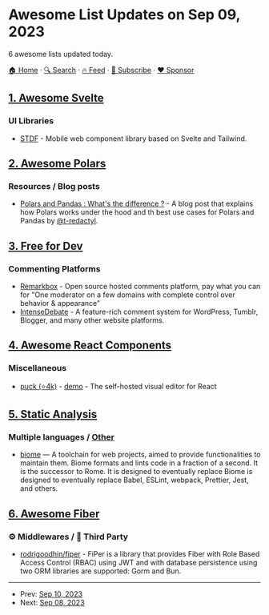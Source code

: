 # Awesome List Updates on Sep 09, 2023

6 awesome lists updated today.

[🏠 Home](/README.md) · [🔍 Search](https://www.trackawesomelist.com/search/) · [🔥 Feed](https://www.trackawesomelist.com/rss.xml) · [📮 Subscribe](https://trackawesomelist.us17.list-manage.com/subscribe?u=d2f0117aa829c83a63ec63c2f&id=36a103854c) · [❤️  Sponsor](https://github.com/sponsors/theowenyoung)



## [1. Awesome Svelte](/content/TheComputerM/awesome-svelte/README.md)

### UI Libraries

*   [STDF](https://stdf.design) - Mobile web component library based on Svelte and Tailwind.

## [2. Awesome Polars](/content/ddotta/awesome-polars/README.md)

### Resources / Blog posts

*   [Polars and Pandas : What's the difference ?](https://blog.jetbrains.com/dataspell/2023/08/polars-vs-pandas-what-s-the-difference/) - A blog post that explains how Polars works under the hood and th best use cases for Polars and Pandas by [@t-redactyl](https://github.com/t-redactyl).

## [3. Free for Dev](/content/ripienaar/free-for-dev/README.md)

### Commenting Platforms

*   [Remarkbox](https://www.remarkbox.com/) - Open source hosted comments platform, pay what you can for "One moderator on a few domains with complete control over behavior & appearance"
*   [IntenseDebate](https://intensedebate.com/) - A feature-rich comment system for WordPress, Tumblr, Blogger, and many other website platforms.

## [4. Awesome React Components](/content/brillout/awesome-react-components/README.md)

### Miscellaneous

*   [puck (⭐4k)](https://github.com/measuredco/puck) - [demo](https://puck-editor-demo.vercel.app/edit) - The self-hosted visual editor for React

## [5. Static Analysis](/content/analysis-tools-dev/static-analysis/README.md)

### Multiple languages / [Other](#other-1)

*   [biome](https://biomejs.dev) — A toolchain for web projects, aimed to provide functionalities to maintain them. Biome formats and lints code in a fraction of a second. It is the successor to Rome. It is designed to eventually replace Biome is designed to eventually replace Babel, ESLint, webpack, Prettier, Jest, and others.

## [6. Awesome Fiber](/content/gofiber/awesome-fiber/README.md)

### ⚙️ Middlewares / 🌱 Third Party

*   [rodrigoodhin/fiper](https://gitlab.com/rodrigoodhin/fiper) - FiPer is a library that provides Fiber with Role Based Access Control (RBAC) using JWT and with database persistence using two ORM libraries are supported: Gorm and Bun.

---

- Prev: [Sep 10, 2023](/content/2023/09/10/README.md)
- Next: [Sep 08, 2023](/content/2023/09/08/README.md)